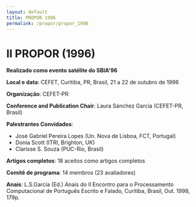```yaml
---
layout: default
title: PROPOR 1996
permalink: /propor/propor_1996
---
```


# II PROPOR (1996)

__Realizado como evento satélite do SBIA'96__

__Local e data__: CEFET, Curitiba, PR, Brasil, 21 a 22 de outubro de 1996

__Organização__: CEFET-PR

__Conference and Publication Chair__: Laura Sánchez García (CEFET-PR, Brasil)

__Palestrantes Convidados__:

* José Gabriel Pereira Lopes (Un. Nova de Lisboa, FCT, Portugal)
* Donia Scott (ITRI, Brighton, UK)
* Clarisse S. Souza (PUC-Rio, Brasil)
  
__Artigos completos__: 18 aceitos como artigos completos
    
__Comitê de programa__: 14 membros (23 avaliadores)
    
__Anais__: L.S.García (Ed.) Anais do II Encontro para o Processamento Computacional de Português Escrito e Falado, Curitiba, Brasil, Out. 1998, 179p.

